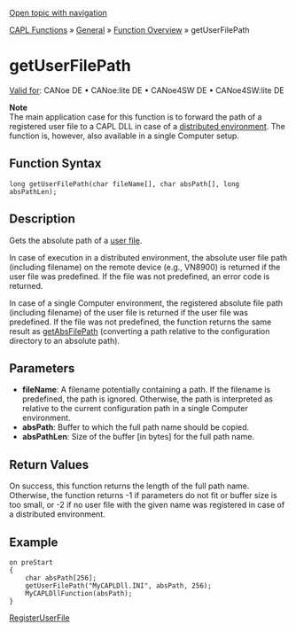 [Open topic with navigation](../../../../../CANoeDEFamily.htm#Topics/CAPLFunctions/Other/Functions/CAPLfunctionGetUserFilePath.md)

[CAPL Functions](../../CAPLfunctions.md) » [General](../CAPLGeneralStartPage.md) » [Function Overview](../CAPLfunctionsGeneralOverview.md) » getUserFilePath

# getUserFilePath

[Valid for](../../../Shared/FeatureAvailability.md): CANoe DE • CANoe:lite DE • CANoe4SW DE • CANoe4SW:lite DE

**Note**  
The main application case for this function is to forward the path of a registered user file to a CAPL DLL in case of a [distributed environment](../CAPLfunctionsEventProceduresOverview.md). The function is, however, also available in a single Computer setup.

## Function Syntax

`long getUserFilePath(char fileName[], char absPath[], long absPathLen);`

## Description

Gets the absolute path of a [user file](../../../CANoeCANalyzer/Ribbon/File/Options/Extensions/ExtensionsUserFiles.md).

In case of execution in a distributed environment, the absolute user file path (including filename) on the remote device (e.g., VN8900) is returned if the user file was predefined. If the file was not predefined, an error code is returned.

In case of a single Computer environment, the registered absolute file path (including filename) of the user file is returned if the user file was predefined. If the file was not predefined, the function returns the same result as [getAbsFilePath](CAPLfunctionGetAbsFilePath.md) (converting a path relative to the configuration directory to an absolute path).

## Parameters

- **fileName**: A filename potentially containing a path. If the filename is predefined, the path is ignored. Otherwise, the path is interpreted as relative to the current configuration path in a single Computer environment.
- **absPath**: Buffer to which the full path name should be copied.
- **absPathLen**: Size of the buffer [in bytes] for the full path name.

## Return Values

On success, this function returns the length of the full path name. Otherwise, the function returns -1 if parameters do not fit or buffer size is too small, or -2 if no user file with the given name was registered in case of a distributed environment.

## Example

```plaintext
on preStart
{
    char absPath[256];
    getUserFilePath("MyCAPLDll.INI", absPath, 256);
    MyCAPLDllFunction(absPath);
}
```

[RegisterUserFile](CAPLfunctionRegisterUserFile.md)
